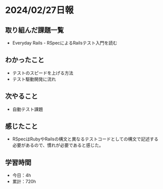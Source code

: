 # 2024/02/27日報
## 取り組んだ課題一覧
- Everyday Rails - RSpecによるRailsテスト入門を読む

## わかったこと
- テストのスピードを上げる方法
- テスト駆動開発に流れ
 
## 次やること
- 自動テスト課題

## 感じたこと
- RSpecはRubyやRailsの構文と異なるテストコードとしての構文で記述する必要があるので、慣れが必要であると感じた。

## 学習時間
- 今日：4h
- 累計：720h
